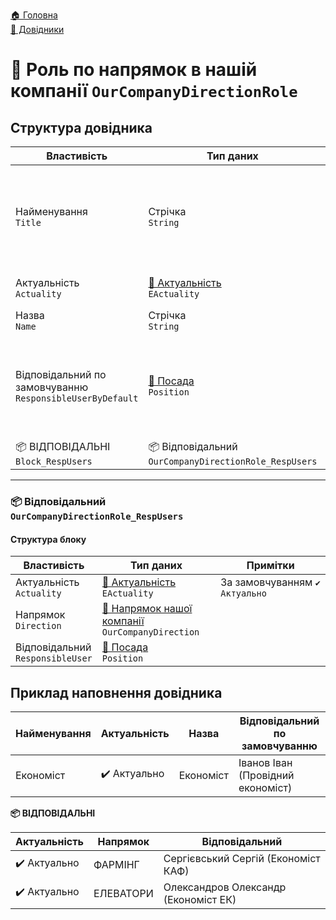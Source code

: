﻿[🏠 Головна](../README.MD)  
[📘 Довідники](./README.MD)  

# 📘 Роль по напрямок в нашій компанії `OurCompanyDirectionRole`

## Структура довідника
| Властивість | Тип даних | Примітки |
|---|---|---|
| Найменування </br> `Title` | Стрічка </br> `String` | Відображувана назва. Складається із значка актуальності (якщо заблоковано) та назви  |
| Актуальність </br> `Actuality` | [🎲 Актуальність](../Enums/EActuality.md) </br> `EActuality` | За замовчуванням `✔️ Актуально` |
| Назва </br> `Name` | Стрічка </br> `String` |  |
| Відповідальний по замовчуванню </br> `ResponsibleUserByDefault` | [📘 Посада](./UserPosition.md) </br> `Position` | Якщо в блоці `📦 ВІДПОВІДАЛЬНІ` не буде знайдено необхідного напрямку - брати цього користувача |
| 📦 ВІДПОВІДАЛЬНІ </br> `Block_RespUsers` | 📦 Відповідальний </br> `OurCompanyDirectionRole_RespUsers` |  |

---

### 📦 Відповідальний </br> `OurCompanyDirectionRole_RespUsers`
#### Структура блоку

| Властивість | Тип даних | Примітки |
|---|---|---|
| Актуальність </br> `Actuality` | [🎲 Актуальність](../Enums/EActuality.md) </br> `EActuality` | За замовчуванням `✔️ Актуально` |
| Напрямок </br> `Direction` | [📘 Напрямок нашої компанії](./OurCompanyDirection.md) </br> `OurCompanyDirection` | |
| Відповідальний </br> `ResponsibleUser` | [📘 Посада](./UserPosition.md) </br> `Position` |  |


## Приклад наповнення довідника
| Найменування | Актуальність | Назва | Відповідальний по замовчуванню |
|---|---|---|---|
| Економіст | ✔️ Актуально | Економіст | Іванов Іван (Провідний економіст) |

**📦 ВІДПОВІДАЛЬНІ**

| Актуальність | Напрямок | Відповідальний |
|---|---|---|
| ✔️ Актуально | ФАРМІНГ | Сергієвський Сергій (Економіст КАФ) |
| ✔️ Актуально | ЕЛЕВАТОРИ | Олександров Олександр (Економіст ЕК) |